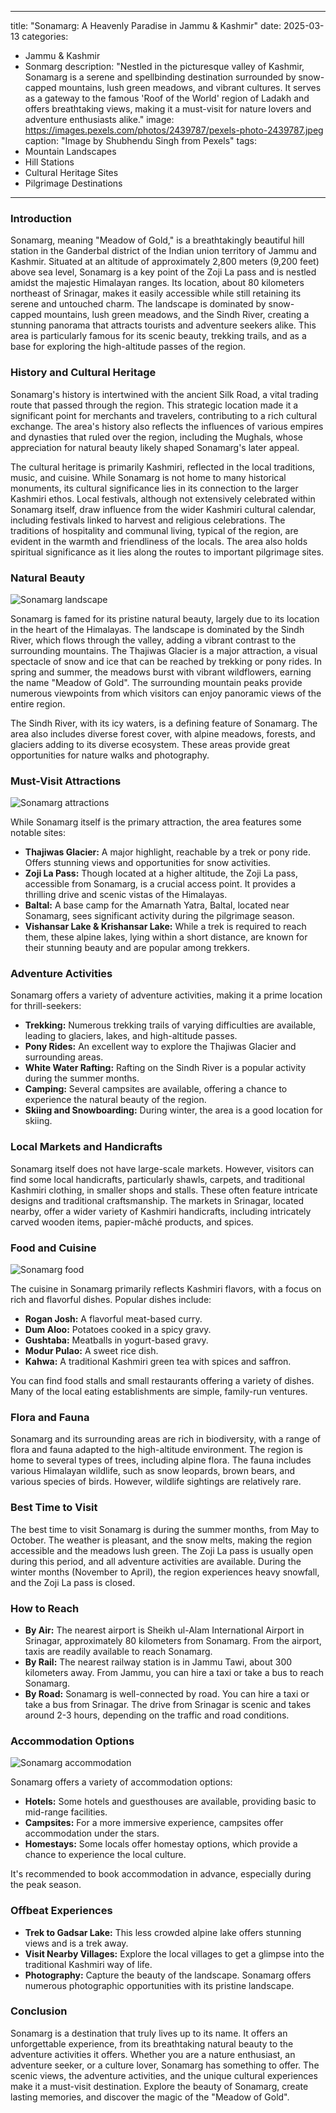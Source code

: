 
---
title: "Sonamarg: A Heavenly Paradise in Jammu & Kashmir"
date: 2025-03-13
categories:
  - Jammu & Kashmir
  - Sonmarg
description: "Nestled in the picturesque valley of Kashmir, Sonamarg is a serene and spellbinding destination surrounded by snow-capped mountains, lush green meadows, and vibrant cultures. It serves as a gateway to the famous 'Roof of the World' region of Ladakh and offers breathtaking views, making it a must-visit for nature lovers and adventure enthusiasts alike."
image: https://images.pexels.com/photos/2439787/pexels-photo-2439787.jpeg
caption: "Image by Shubhendu Singh from Pexels"
tags: 
  - Mountain Landscapes
  - Hill Stations
  - Cultural Heritage Sites
  - Pilgrimage Destinations
---


### **Introduction**

Sonamarg, meaning "Meadow of Gold," is a breathtakingly beautiful hill station in the Ganderbal district of the Indian union territory of Jammu and Kashmir. Situated at an altitude of approximately 2,800 meters (9,200 feet) above sea level, Sonamarg is a key point of the Zoji La pass and is nestled amidst the majestic Himalayan ranges. Its location, about 80 kilometers northeast of Srinagar, makes it easily accessible while still retaining its serene and untouched charm. The landscape is dominated by snow-capped mountains, lush green meadows, and the Sindh River, creating a stunning panorama that attracts tourists and adventure seekers alike. This area is particularly famous for its scenic beauty, trekking trails, and as a base for exploring the high-altitude passes of the region.

### **History and Cultural Heritage**

Sonamarg's history is intertwined with the ancient Silk Road, a vital trading route that passed through the region. This strategic location made it a significant point for merchants and travelers, contributing to a rich cultural exchange. The area's history also reflects the influences of various empires and dynasties that ruled over the region, including the Mughals, whose appreciation for natural beauty likely shaped Sonamarg's later appeal.

The cultural heritage is primarily Kashmiri, reflected in the local traditions, music, and cuisine. While Sonamarg is not home to many historical monuments, its cultural significance lies in its connection to the larger Kashmiri ethos. Local festivals, although not extensively celebrated within Sonamarg itself, draw influence from the wider Kashmiri cultural calendar, including festivals linked to harvest and religious celebrations. The traditions of hospitality and communal living, typical of the region, are evident in the warmth and friendliness of the locals. The area also holds spiritual significance as it lies along the routes to important pilgrimage sites.

### **Natural Beauty**

<img src="placeholder_image_sonamarg_landscape.jpg" alt="Sonamarg landscape">

Sonamarg is famed for its pristine natural beauty, largely due to its location in the heart of the Himalayas. The landscape is dominated by the Sindh River, which flows through the valley, adding a vibrant contrast to the surrounding mountains. The Thajiwas Glacier is a major attraction, a visual spectacle of snow and ice that can be reached by trekking or pony rides. In spring and summer, the meadows burst with vibrant wildflowers, earning the name "Meadow of Gold". The surrounding mountain peaks provide numerous viewpoints from which visitors can enjoy panoramic views of the entire region.

The Sindh River, with its icy waters, is a defining feature of Sonamarg. The area also includes diverse forest cover, with alpine meadows, forests, and glaciers adding to its diverse ecosystem. These areas provide great opportunities for nature walks and photography.

### **Must-Visit Attractions**

<img src="placeholder_image_sonamarg_attractions.jpg" alt="Sonamarg attractions">

While Sonamarg itself is the primary attraction, the area features some notable sites:

*   **Thajiwas Glacier:** A major highlight, reachable by a trek or pony ride. Offers stunning views and opportunities for snow activities.
*   **Zoji La Pass:** Though located at a higher altitude, the Zoji La pass, accessible from Sonamarg, is a crucial access point. It provides a thrilling drive and scenic vistas of the Himalayas.
*   **Baltal:** A base camp for the Amarnath Yatra, Baltal, located near Sonamarg, sees significant activity during the pilgrimage season.
*   **Vishansar Lake & Krishansar Lake:** While a trek is required to reach them, these alpine lakes, lying within a short distance, are known for their stunning beauty and are popular among trekkers.

### **Adventure Activities**

Sonamarg offers a variety of adventure activities, making it a prime location for thrill-seekers:

*   **Trekking:** Numerous trekking trails of varying difficulties are available, leading to glaciers, lakes, and high-altitude passes.
*   **Pony Rides:** An excellent way to explore the Thajiwas Glacier and surrounding areas.
*   **White Water Rafting:** Rafting on the Sindh River is a popular activity during the summer months.
*   **Camping:** Several campsites are available, offering a chance to experience the natural beauty of the region.
*   **Skiing and Snowboarding:** During winter, the area is a good location for skiing.

### **Local Markets and Handicrafts**

Sonamarg itself does not have large-scale markets. However, visitors can find some local handicrafts, particularly shawls, carpets, and traditional Kashmiri clothing, in smaller shops and stalls. These often feature intricate designs and traditional craftsmanship. The markets in Srinagar, located nearby, offer a wider variety of Kashmiri handicrafts, including intricately carved wooden items, papier-mâché products, and spices.

### **Food and Cuisine**

<img src="placeholder_image_sonamarg_food.jpg" alt="Sonamarg food">

The cuisine in Sonamarg primarily reflects Kashmiri flavors, with a focus on rich and flavorful dishes. Popular dishes include:

*   **Rogan Josh:** A flavorful meat-based curry.
*   **Dum Aloo:** Potatoes cooked in a spicy gravy.
*   **Gushtaba:** Meatballs in yogurt-based gravy.
*   **Modur Pulao:** A sweet rice dish.
*   **Kahwa:** A traditional Kashmiri green tea with spices and saffron.

You can find food stalls and small restaurants offering a variety of dishes. Many of the local eating establishments are simple, family-run ventures.

### **Flora and Fauna**

Sonamarg and its surrounding areas are rich in biodiversity, with a range of flora and fauna adapted to the high-altitude environment. The region is home to several types of trees, including alpine flora. The fauna includes various Himalayan wildlife, such as snow leopards, brown bears, and various species of birds. However, wildlife sightings are relatively rare.

### **Best Time to Visit**

The best time to visit Sonamarg is during the summer months, from May to October. The weather is pleasant, and the snow melts, making the region accessible and the meadows lush green. The Zoji La pass is usually open during this period, and all adventure activities are available. During the winter months (November to April), the region experiences heavy snowfall, and the Zoji La pass is closed.

### **How to Reach**

*   **By Air:** The nearest airport is Sheikh ul-Alam International Airport in Srinagar, approximately 80 kilometers from Sonamarg. From the airport, taxis are readily available to reach Sonamarg.
*   **By Rail:** The nearest railway station is in Jammu Tawi, about 300 kilometers away. From Jammu, you can hire a taxi or take a bus to reach Sonamarg.
*   **By Road:** Sonamarg is well-connected by road. You can hire a taxi or take a bus from Srinagar. The drive from Srinagar is scenic and takes around 2-3 hours, depending on the traffic and road conditions.

### **Accommodation Options**

<img src="placeholder_image_sonamarg_accommodation.jpg" alt="Sonamarg accommodation">

Sonamarg offers a variety of accommodation options:

*   **Hotels:** Some hotels and guesthouses are available, providing basic to mid-range facilities.
*   **Campsites:** For a more immersive experience, campsites offer accommodation under the stars.
*   **Homestays:** Some locals offer homestay options, which provide a chance to experience the local culture.

It's recommended to book accommodation in advance, especially during the peak season.

### **Offbeat Experiences**

*   **Trek to Gadsar Lake:** This less crowded alpine lake offers stunning views and is a trek away.
*   **Visit Nearby Villages:** Explore the local villages to get a glimpse into the traditional Kashmiri way of life.
*   **Photography:** Capture the beauty of the landscape. Sonamarg offers numerous photographic opportunities with its pristine landscape.

### **Conclusion**

Sonamarg is a destination that truly lives up to its name. It offers an unforgettable experience, from its breathtaking natural beauty to the adventure activities it offers. Whether you are a nature enthusiast, an adventure seeker, or a culture lover, Sonamarg has something to offer. The scenic views, the adventure activities, and the unique cultural experiences make it a must-visit destination. Explore the beauty of Sonamarg, create lasting memories, and discover the magic of the "Meadow of Gold".


